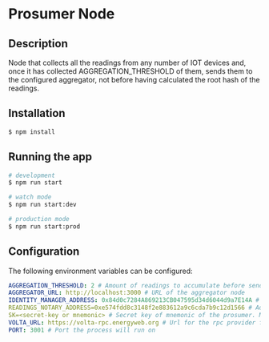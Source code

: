 # Prosumer Node

## Description

Node that collects all the readings from any number of IOT devices and, once it has collected AGGREGATION_THRESHOLD of them, sends them to the configured aggregator, not before having calculated the root hash of the readings.

## Installation

```bash
$ npm install
```

## Running the app

```bash
# development
$ npm run start

# watch mode
$ npm run start:dev

# production mode
$ npm run start:prod
```

## Configuration

The following environment variables can be configured:

```yaml
AGGREGATION_THRESHOLD: 2 # Amount of readings to accumulate before sending them. Must be equal or greated than the one configured by the aggregator
AGGREGATOR_URL: http://localhost:3000 # URL of the aggregator node
IDENTITY_MANAGER_ADDRESS: 0x84d0c7284A869213CB047595d34d6044d9a7E14A # Address of the EW's identity manager smart contract on Volta
READINGS_NOTARY_ADDRESS=0xe574fdd8c3148f2e883612a9c6cda7b9c12d1566 # Address of the Readings Notary smart contract on Volta
SK=<secret-key or mnemonic> # Secret key of mnemonic of the prosumer. Must be the owner of all the DERs
VOLTA_URL: https://volta-rpc.energyweb.org # Url for the rpc provider for Volta
PORT: 3001 # Port the process will run on
```
